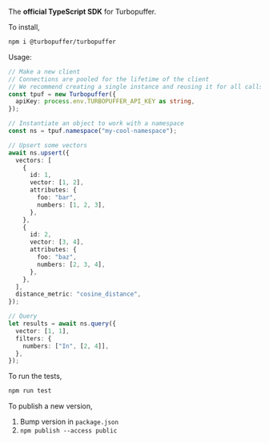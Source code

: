 The **official TypeScript SDK** for Turbopuffer.

To install,

```bash
npm i @turbopuffer/turbopuffer
```

Usage:

```ts
// Make a new client
// Connections are pooled for the lifetime of the client
// We recommend creating a single instance and reusing it for all calls
const tpuf = new Turbopuffer({
  apiKey: process.env.TURBOPUFFER_API_KEY as string,
});

// Instantiate an object to work with a namespace
const ns = tpuf.namespace("my-cool-namespace");

// Upsert some vectors
await ns.upsert({
  vectors: [
    {
      id: 1,
      vector: [1, 2],
      attributes: {
        foo: "bar",
        numbers: [1, 2, 3],
      },
    },
    {
      id: 2,
      vector: [3, 4],
      attributes: {
        foo: "baz",
        numbers: [2, 3, 4],
      },
    },
  ],
  distance_metric: "cosine_distance",
});

// Query
let results = await ns.query({
  vector: [1, 1],
  filters: {
    numbers: ["In", [2, 4]],
  },
});
```

To run the tests,

```bash
npm run test
```

To publish a new version,

1. Bump version in `package.json`
2. `npm publish --access public`
